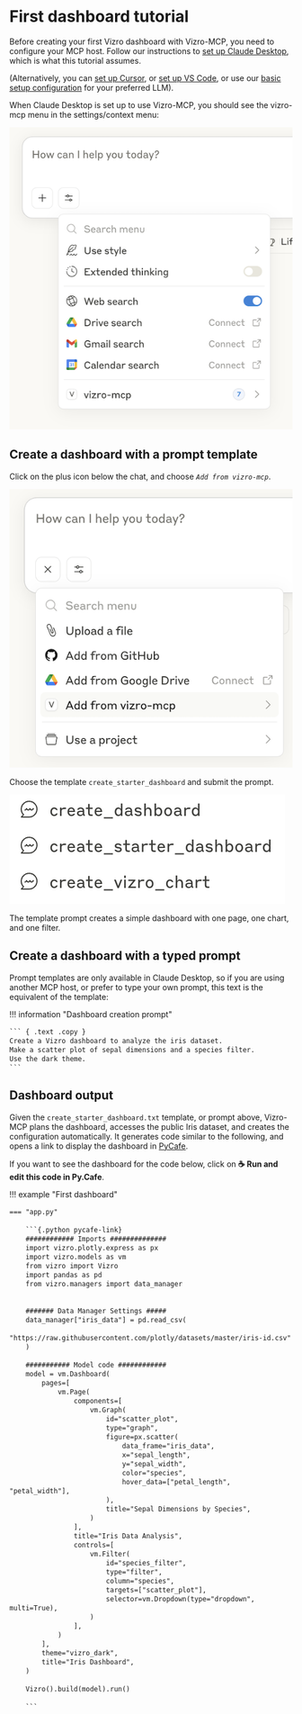 # First dashboard tutorial

Before creating your first Vizro dashboard with Vizro-MCP, you need to configure your MCP host. Follow our instructions to [set up Claude Desktop](../guides/set-up-vizro-mcp-with-claude.md), which is what this tutorial assumes. 

(Alternatively, you can [set up Cursor](../guides/set-up-vizro-mcp-with-cursor.md), or [set up VS Code](../guides/set-up-vizro-mcp-with-vscode.md), or use our [basic setup configuration](../guides/set-up-vizro-mcp-basics.md) for your preferred LLM).

When Claude Desktop is set up to use Vizro-MCP, you should see the vizro-mcp menu in the settings/context menu:

![Claude Desktop MCP Server Icon](../../assets/images/claude_working.png)

## Create a dashboard with a prompt template

Click on the plus icon below the chat, and choose _`Add from vizro-mcp`_.

![Claude Desktop MCP Server Icon](../../assets/images/claude_prompt.png)

Choose the template `create_starter_dashboard` and submit the prompt.

![](../../assets/images/vizro-mcp-templates-in-claude.png)

The template prompt creates a simple dashboard with one page, one chart, and one filter.

## Create a dashboard with a typed prompt

Prompt templates are only available in Claude Desktop, so if you are using another MCP host, or prefer to type your own prompt, this text is the equivalent of the template:

!!! information "Dashboard creation prompt"

    ``` { .text .copy }
    Create a Vizro dashboard to analyze the iris dataset. 
    Make a scatter plot of sepal dimensions and a species filter.
    Use the dark theme.
    ```

## Dashboard output

Given the `create_starter_dashboard.txt` template, or prompt above, Vizro-MCP plans the dashboard, accesses the public Iris dataset, and creates the configuration automatically. It generates code similar to the following, and opens a link to display the dashboard in [PyCafe](https://py.cafe/).

If you want to see the dashboard for the code below, click on **☕️ Run and edit this code in Py.Cafe**.

!!! example "First dashboard"

    === "app.py"

        ```{.python pycafe-link}
        ############ Imports ##############
        import vizro.plotly.express as px
        import vizro.models as vm
        from vizro import Vizro
        import pandas as pd
        from vizro.managers import data_manager


        ####### Data Manager Settings #####
        data_manager["iris_data"] = pd.read_csv(
            "https://raw.githubusercontent.com/plotly/datasets/master/iris-id.csv"
        )

        ########### Model code ############
        model = vm.Dashboard(
            pages=[
                vm.Page(
                    components=[
                        vm.Graph(
                            id="scatter_plot",
                            type="graph",
                            figure=px.scatter(
                                data_frame="iris_data",
                                x="sepal_length",
                                y="sepal_width",
                                color="species",
                                hover_data=["petal_length", "petal_width"],
                            ),
                            title="Sepal Dimensions by Species",
                        )
                    ],
                    title="Iris Data Analysis",
                    controls=[
                        vm.Filter(
                            id="species_filter",
                            type="filter",
                            column="species",
                            targets=["scatter_plot"],
                            selector=vm.Dropdown(type="dropdown", multi=True),
                        )
                    ],
                )
            ],
            theme="vizro_dark",
            title="Iris Dashboard",
        )

        Vizro().build(model).run()

        ```
